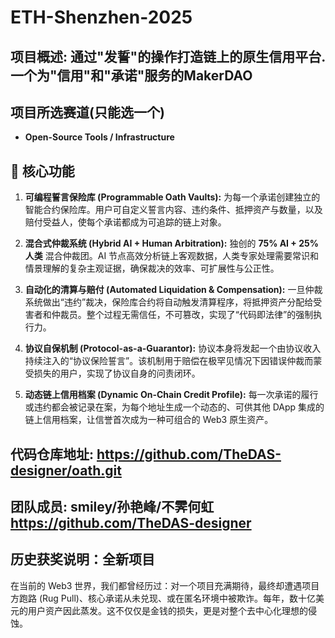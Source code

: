 # ETH-Shenzhen-2025


## 项目概述: 通过"发誓"的操作打造链上的原生信用平台. 一个为"信用"和"承诺"服务的MakerDAO
## 项目所选赛道(只能选一个)
  - **Open-Source Tools / Infrastructure**

## 🚀 核心功能

1.  **可编程誓言保险库 (Programmable Oath Vaults):**
    为每一个承诺创建独立的智能合约保险库。用户可自定义誓言内容、违约条件、抵押资产与数量，以及赔付受益人，使每个承诺都成为可追踪的链上对象。

2.  **混合式仲裁系统 (Hybrid AI + Human Arbitration):**
    独创的 **75% AI + 25% 人类** 混合仲裁团。AI 节点高效分析链上客观数据，人类专家处理需要常识和情景理解的复杂主观证据，确保裁决的效率、可扩展性与公正性。

3.  **自动化的清算与赔付 (Automated Liquidation & Compensation):**
    一旦仲裁系统做出“违约”裁决，保险库合约将自动触发清算程序，将抵押资产分配给受害者和仲裁员。整个过程无需信任，不可篡改，实现了“代码即法律”的强制执行力。

4.  **协议自保机制 (Protocol-as-a-Guarantor):**
    协议本身将发起一个由协议收入持续注入的“协议保险誓言”。该机制用于赔偿在极罕见情况下因错误仲裁而蒙受损失的用户，实现了协议自身的问责闭环。

5.  **动态链上信用档案 (Dynamic On-Chain Credit Profile):**
    每一次承诺的履行或违约都会被记录在案，为每个地址生成一个动态的、可供其他 DApp 集成的链上信用档案，让信誉首次成为一种可组合的 Web3 原生资产。

## 代码仓库地址: https://github.com/TheDAS-designer/oath.git
## 团队成员: smiley/孙艳峰/不霁何虹 https://github.com/TheDAS-designer
## 历史获奖说明：全新项目

在当前的 Web3 世界，我们都曾经历过：对一个项目充满期待，最终却遭遇项目方跑路 (Rug Pull)、核心承诺从未兑现、或在匿名环境中被欺诈。每年，数十亿美元的用户资产因此蒸发。这不仅仅是金钱的损失，更是对整个去中心化理想的侵蚀。